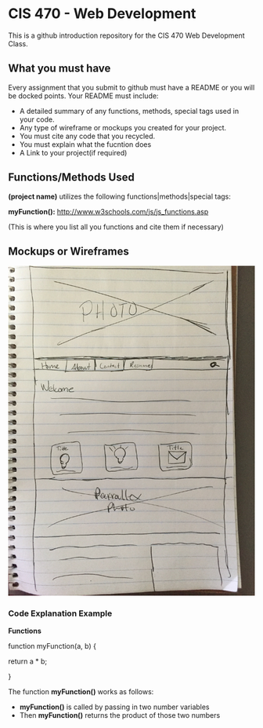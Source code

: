 # CIS 470 - Web Development
This is a github introduction repository for the CIS 470 Web Development Class.

## What you must have
Every assignment that you submit to github must have a README or you will be docked points.
Your README must include: 
- A detailed summary of any functions, methods, special tags used in your code.
- Any type of wireframe or mockups you created for your project.
- You must cite any code that you recycled.
- You must explain what the fucntion does
- A Link to your project(if required)

## Functions/Methods Used
**(project name)** utilizes the following functions|methods|special tags:

**myFunction():** http://www.w3schools.com/js/js_functions.asp

(This is where you list all you functions and cite them if necessary)

## Mockups or Wireframes
![Alt text](https://github.com/profhall/github-intro/blob/master/IMG_0276.JPG?raw=true "Optional Title")

### Code Explanation Example
**Functions**

function myFunction(a, b) {

  return a * b;
  
 }

The function **myFunction()** works as follows:
  - **myFunction()** is called by passing in two number variables
  - Then **myFunction()** returns the product of those two numbers

